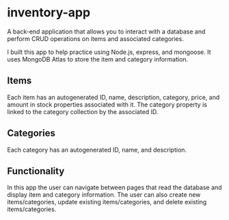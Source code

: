 # inventory-app
A back-end application that allows you to interact with a database and perform CRUD operations on items and associated categories.

I built this app to help practice using Node.js, express, and mongoose.  It uses MongoDB Atlas to store the item and category information.

## Items
Each item has an autogenerated ID, name, description, category, price, and amount in stock properties associated with it.  The category property is linked to the category collection by the associated ID.

## Categories
Each category has an autogenerated ID, name, and description.

## Functionality
In this app the user can navigate between pages that read the database and display item and category information. The user can also create new items/categories, update existing items/categories, and delete existing items/categories.
